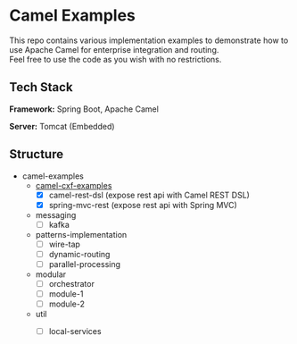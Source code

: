 
# Camel Examples

This repo contains various implementation examples to demonstrate how to use Apache Camel 
for enterprise integration and routing.<br>
Feel free to use the code as you wish with no restrictions.

## Tech Stack

**Framework:** Spring Boot, Apache Camel

**Server:** Tomcat (Embedded)
## Structure

- camel-examples
    - [camel-cxf-examples](camel-cxf-examples/README.md)
      - [x] camel-rest-dsl (expose rest api with Camel REST DSL) 
      - [x] spring-mvc-rest (expose rest api with Spring MVC)
    - messaging
      - [ ] kafka
    - patterns-implementation
      - [ ] wire-tap
      - [ ] dynamic-routing
      - [ ] parallel-processing
    - modular
      - [ ] orchestrator
      - [ ] module-1
      - [ ] module-2
    - util
      - [ ] local-services


